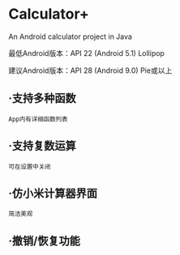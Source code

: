 # Calculator+
An Android calculator project in Java

最低Android版本：API 22 (Android 5.1) Lollipop

建议Android版本：API 28 (Android 9.0) Pie或以上
## ·支持多种函数
	App内有详细函数列表
## ·支持复数运算
	可在设置中关闭
## ·仿小米计算器界面
	简洁美观
## ·撤销/恢复功能
